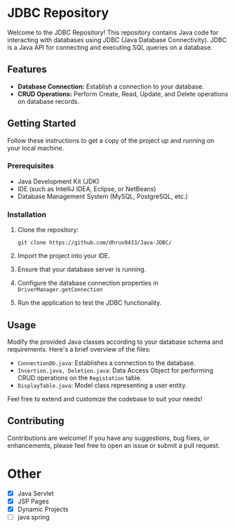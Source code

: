 # JDBC Repository

Welcome to the JDBC Repository! This repository contains Java code for interacting with databases using JDBC (Java Database Connectivity). JDBC is a Java API for connecting and executing SQL queries on a database.

## Features

- **Database Connection:** Establish a connection to your database.
- **CRUD Operations:** Perform Create, Read, Update, and Delete operations on database records.

## Getting Started

Follow these instructions to get a copy of the project up and running on your local machine.

### Prerequisites

- Java Development Kit (JDK)
- IDE (such as IntelliJ IDEA, Eclipse, or NetBeans)
- Database Management System (MySQL, PostgreSQL, etc.)

### Installation

1. Clone the repository:

   ```git clone https://github.com/dhruv8433/Java-JDBC/```

2. Import the project into your IDE.

3. Ensure that your database server is running.

4. Configure the database connection properties in ```DriverManager.getConnection```

5. Run the application to test the JDBC functionality.

## Usage

Modify the provided Java classes according to your database schema and requirements. Here's a brief overview of the files:

- `ConnectionDb.java`: Establishes a connection to the database.
- `Insertion.java, Deletion.java`: Data Access Object for performing CRUD operations on the `Registation` table.
- `DisplayTable.java`: Model class representing a user entity.

Feel free to extend and customize the codebase to suit your needs!

## Contributing

Contributions are welcome! If you have any suggestions, bug fixes, or enhancements, please feel free to open an issue or submit a pull request.

# Other
- [x] Java Servlet
- [x] JSP Pages
- [x] Dynamic Projects 
- [ ] java spring